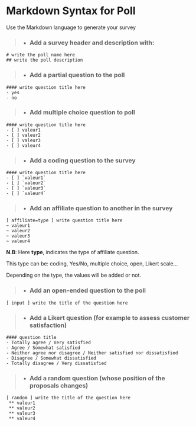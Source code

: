 
# Markdown Syntax for Poll
Use the Markdown language to generate your survey

>* ### Add a survey header and description with:
```
# write the poll name here
## write the poll description

```
>* ### Add a partial question to the poll
```
#### write question title here
- yes
- no

```
>* ### Add multiple choice question to poll
```
#### write question title here
- [ ] valeur1
- [ ] valeur2
- [ ] valeur3
- [ ] valeur4

```
>* ### Add a coding question to the survey
```
#### write question title here
- [ ] `valeur1`
- [ ] `valeur2`
- [ ] `valeur3`
- [ ] `valeur4`

```
>* ### Add an affiliate question to another in the survey
```
[ affiliate=type ] write question title here
~ valeur1
~ valeur2
~ valeur3
~ valeur4
```
**N.B**: Here **type**, indicates the type of affiliate question. 

This type can be: coding, Yes/No, multiple choice, open, Likert scale...

Depending on the type, the values will be added or not.


>* ### Add an open-ended question to the poll
```
[ input ] write the title of the question here
```
>* ### Add a Likert question (for example to assess customer satisfaction)
```
#### question title
- Totally agree / Very satisfied
- Agree / Somewhat satisfied
- Neither agree nor disagree / Neither satisfied nor dissatisfied
- Disagree / Somewhat dissatisfied
- Totally disagree / Very dissatisfied

```
>* ### Add a random question (whose position of the proposals changes)
```
[ random ] write the title of the question here
 ** valeur1
 ** valeur2
 ** valeur3
 ** valeur4

 ```
